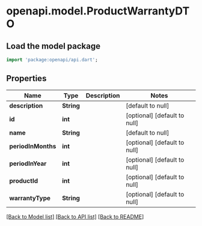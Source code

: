 # openapi.model.ProductWarrantyDTO

## Load the model package
```dart
import 'package:openapi/api.dart';
```

## Properties
Name | Type | Description | Notes
------------ | ------------- | ------------- | -------------
**description** | **String** |  | [default to null]
**id** | **int** |  | [optional] [default to null]
**name** | **String** |  | [default to null]
**periodInMonths** | **int** |  | [optional] [default to null]
**periodInYear** | **int** |  | [optional] [default to null]
**productId** | **int** |  | [optional] [default to null]
**warrantyType** | **String** |  | [optional] [default to null]

[[Back to Model list]](../README.md#documentation-for-models) [[Back to API list]](../README.md#documentation-for-api-endpoints) [[Back to README]](../README.md)



